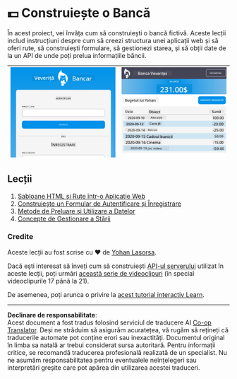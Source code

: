 <!--
CO_OP_TRANSLATOR_METADATA:
{
  "original_hash": "830359535306594b448db6575ce5cdee",
  "translation_date": "2025-08-28T07:30:35+00:00",
  "source_file": "7-bank-project/README.md",
  "language_code": "ro"
}
-->
# :dollar: Construiește o Bancă

În acest proiect, vei învăța cum să construiești o bancă fictivă. Aceste lecții includ instrucțiuni despre cum să creezi structura unei aplicații web și să oferi rute, să construiești formulare, să gestionezi starea, și să obții date de la un API de unde poți prelua informațiile băncii.

| ![Screen1](../../../translated_images/screen1.baccbba0f1f93364672eb250d2fbd21574bb1caf79a2155022dc098a741cbdfe.ro.png) | ![Screen2](../../../translated_images/screen2.123c82a831a1d14ab2061994be2fa5de9cec1ce651047217d326d4773a6348e4.ro.png) |
|--------------------------------|--------------------------------|

## Lecții

1. [Șabloane HTML și Rute într-o Aplicație Web](1-template-route/README.md)
2. [Construiește un Formular de Autentificare și Înregistrare](2-forms/README.md)
3. [Metode de Preluare și Utilizare a Datelor](3-data/README.md)
4. [Concepte de Gestionare a Stării](4-state-management/README.md)

### Credite

Aceste lecții au fost scrise cu :hearts: de [Yohan Lasorsa](https://twitter.com/sinedied).

Dacă ești interesat să înveți cum să construiești [API-ul serverului](/7-bank-project/api/README.md) utilizat în aceste lecții, poți urmări [această serie de videoclipuri](https://aka.ms/NodeBeginner) (în special videoclipurile 17 până la 21).

De asemenea, poți arunca o privire la [acest tutorial interactiv Learn](https://aka.ms/learn/express-api).

---

**Declinare de responsabilitate**:  
Acest document a fost tradus folosind serviciul de traducere AI [Co-op Translator](https://github.com/Azure/co-op-translator). Deși ne străduim să asigurăm acuratețea, vă rugăm să rețineți că traducerile automate pot conține erori sau inexactități. Documentul original în limba sa natală ar trebui considerat sursa autoritară. Pentru informații critice, se recomandă traducerea profesională realizată de un specialist. Nu ne asumăm responsabilitatea pentru eventualele neînțelegeri sau interpretări greșite care pot apărea din utilizarea acestei traduceri.